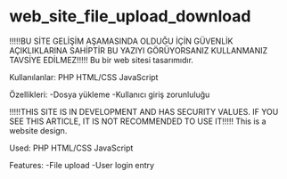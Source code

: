 # web_site_file_upload_download

!!!!!BU SİTE GELİŞİM AŞAMASINDA OLDUĞU İÇİN GÜVENLİK AÇIKLIKLARINA SAHİPTİR BU YAZIYI GÖRÜYORSANIZ KULLANMANIZ TAVSİYE EDİLMEZ!!!!!
Bu bir web sitesi tasarımıdır.

Kullanılanlar:
PHP
HTML/CSS
JavaScript

Özellikleri:
-Dosya yükleme
-Kullanıcı giriş zorunluluğu


!!!!!THIS SITE IS IN DEVELOPMENT AND HAS SECURITY VALUES. IF YOU SEE THIS ARTICLE, IT IS NOT RECOMMENDED TO USE IT!!!!!
This is a website design.

Used: 
PHP 
HTML/CSS 
JavaScript

Features: 
-File upload 
-User login entry
